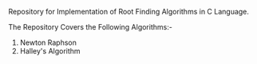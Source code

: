 Repository for Implementation of Root Finding Algorithms in C Language.

The Repository Covers the Following Algorithms:- 

1) Newton Raphson
2) Halley's Algorithm
